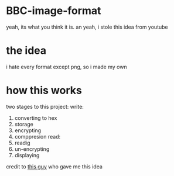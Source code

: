 # BBC-image-format
yeah, its what you think it is. an yeah, i stole this idea from youtube
# the idea
i hate every format except png, so i made my own
# how this works
two stages to this project:
  write:
  1. converting to hex
  2. storage
  3. encrypting
  4. comppresion
  read:
  1. readig
  2. un-encrypting
  3. displaying

credit to [this guy](https://www.youtube.com/watch?v=48B8FPmMT0g) who gave me this idea
